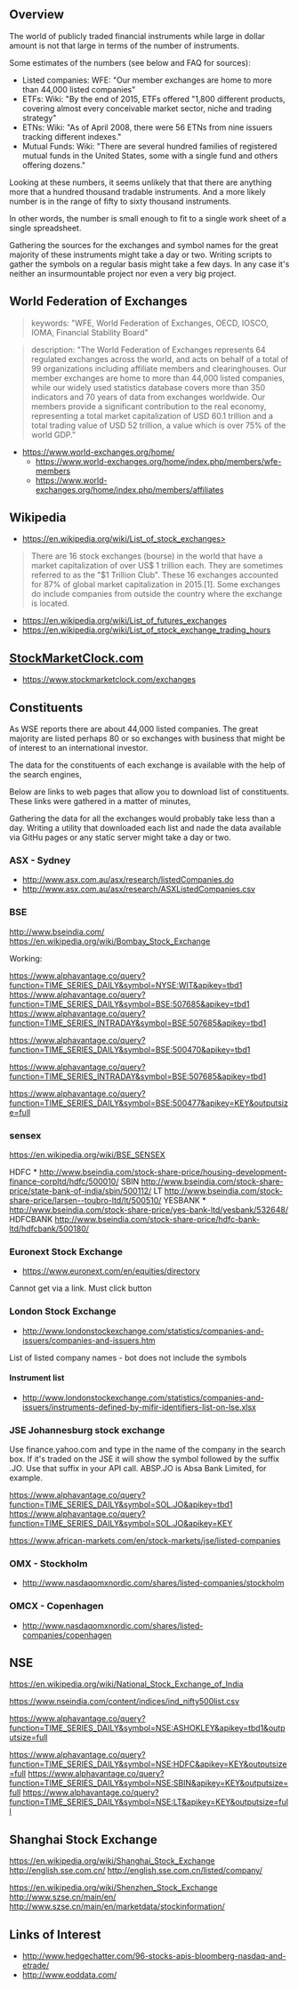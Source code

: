 

## Overview

The world of publicly traded financial instruments while large in dollar amount is not that large in terms of the number of instruments.

Some estimates of the numbers (see below and FAQ for sources):

* Listed companies: WFE: "Our member exchanges are home to more than 44,000 listed companies"
* ETFs: Wiki: "By the end of 2015, ETFs offered "1,800 different products, covering almost every conceivable market sector, niche and trading strategy"
* ETNs: Wiki: "As of April 2008, there were 56 ETNs from nine issuers tracking different indexes."
* Mutual Funds: Wiki: "There are several hundred families of registered mutual funds in the United States, some with a single fund and others offering dozens."

Looking at these numbers, it seems unlikely that that there are anything more that a hundred thousand tradable instruments. And a more likely number is in the range of fifty to sixty thousand instruments.

In other words, the number is small enough to fit to a single work sheet of a single spreadsheet.

Gathering the sources for the exchanges and symbol names for the great majority of these instruments might take a day or two. Writing scripts to gather the symbols on a regular basis might take a few days. In any case it's neither an insurmountable project nor even a very big project.


## World Federation of Exchanges

> keywords: "WFE, World Federation of Exchanges, OECD, IOSCO, IOMA, Financial Stability Board"

> description: "The World Federation of Exchanges represents 64 regulated exchanges across the world, and acts on behalf of a total of 99 organizations including affiliate members and clearinghouses. Our member exchanges are home to more than 44,000 listed companies, while our widely used statistics database covers more than 350 indicators and 70 years of data from exchanges worldwide. Our members provide a significant contribution to the real economy, representing a total market capitalization of USD 60.1 trillion and a total trading value of USD 52 trillion, a value which is over 75% of the world GDP."

* <https://www.world-exchanges.org/home/>
	* <https://www.world-exchanges.org/home/index.php/members/wfe-members>
	* <https://www.world-exchanges.org/home/index.php/members/affiliates>

## Wikipedia

* https://en.wikipedia.org/wiki/List_of_stock_exchanges>

> There are 16 stock exchanges (bourse) in the world that have a market capitalization of over US$ 1 trillion each. They are sometimes referred to as the "$1 Trillion Club". These 16 exchanges accounted for 87% of global market capitalization in 2015.[1]. Some exchanges do include companies from outside the country where the exchange is located.

* <https://en.wikipedia.org/wiki/List_of_futures_exchanges>
* <https://en.wikipedia.org/wiki/List_of_stock_exchange_trading_hours>

## [StockMarketClock.com]( https://www.stockmarketclock.com/ )

* <https://www.stockmarketclock.com/exchanges>

## Constituents

As WSE reports there are about 44,000 listed companies. The great majority are listed perhaps 80 or so exchanges with business that might be of interest to an international investor.

The data for the constituents of each exchange is available with the help of the search engines,

Below are links to web pages that allow you to download list of constituents. These links were gathered in a matter of minutes,

Gathering the data for all the exchanges would probably take less than a day. Writing a utility that downloaded each list and nade the data available via GitHu pages or any static server might take a day or two.



### ASX - Sydney

* <http://www.asx.com.au/asx/research/listedCompanies.do>
* <http://www.asx.com.au/asx/research/ASXListedCompanies.csv>

### BSE

<http://www.bseindia.com/>
https://en.wikipedia.org/wiki/Bombay_Stock_Exchange


Working:

https://www.alphavantage.co/query?function=TIME_SERIES_DAILY&symbol=NYSE:WIT&apikey=tbd1
https://www.alphavantage.co/query?function=TIME_SERIES_DAILY&symbol=BSE:507685&apikey=tbd1
https://www.alphavantage.co/query?function=TIME_SERIES_INTRADAY&symbol=BSE:507685&apikey=tbd1

https://www.alphavantage.co/query?function=TIME_SERIES_DAILY&symbol=BSE:500470&apikey=tbd1

https://www.alphavantage.co/query?function=TIME_SERIES_INTRADAY&symbol=BSE:507685&apikey=tbd1

 https://www.alphavantage.co/query?function=TIME_SERIES_DAILY&symbol=BSE:500477&apikey=KEY&outputsize=full


### sensex
https://en.wikipedia.org/wiki/BSE_SENSEX

HDFC *
http://www.bseindia.com/stock-share-price/housing-development-finance-corpltd/hdfc/500010/
SBIN
http://www.bseindia.com/stock-share-price/state-bank-of-india/sbin/500112/
LT
http://www.bseindia.com/stock-share-price/larsen--toubro-ltd/lt/500510/
YESBANK *
http://www.bseindia.com/stock-share-price/yes-bank-ltd/yesbank/532648/
HDFCBANK
http://www.bseindia.com/stock-share-price/hdfc-bank-ltd/hdfcbank/500180/


### Euronext Stock Exchange

* <https://www.euronext.com/en/equities/directory>

Cannot get via a link. Must click button

### London Stock Exchange

* <http://www.londonstockexchange.com/statistics/companies-and-issuers/companies-and-issuers.htm>

List of listed company names - bot does not include the symbols

#### Instrument list
* <http://www.londonstockexchange.com/statistics/companies-and-issuers/instruments-defined-by-mifir-identifiers-list-on-lse.xlsx>

### JSE Johannesburg stock exchange

Use finance.yahoo.com and type in the name of the company in the search box. If it's traded on the JSE it will show the symbol followed by the suffix .JO. Use that suffix in your API call.  ABSP.JO is Absa Bank Limited, for example.

https://www.alphavantage.co/query?function=TIME_SERIES_DAILY&symbol=SOL.JO&apikey=tbd1
https://www.alphavantage.co/query?function=TIME_SERIES_DAILY&symbol=SOL.JO&apikey=KEY

https://www.african-markets.com/en/stock-markets/jse/listed-companies

### OMX - Stockholm

* <http://www.nasdaqomxnordic.com/shares/listed-companies/stockholm>

### OMCX - Copenhagen

* <http://www.nasdaqomxnordic.com/shares/listed-companies/copenhagen>

## NSE
https://en.wikipedia.org/wiki/National_Stock_Exchange_of_India


https://www.nseindia.com/content/indices/ind_nifty500list.csv


  https://www.alphavantage.co/query?function=TIME_SERIES_DAILY&symbol=NSE:ASHOKLEY&apikey=tbd1&outputsize=full

https://www.alphavantage.co/query?function=TIME_SERIES_DAILY&symbol=NSE:HDFC&apikey=KEY&outputsize=full
https://www.alphavantage.co/query?function=TIME_SERIES_DAILY&symbol=NSE:SBIN&apikey=KEY&outputsize=full
https://www.alphavantage.co/query?function=TIME_SERIES_DAILY&symbol=NSE:LT&apikey=KEY&outputsize=full



## Shanghai Stock Exchange

https://en.wikipedia.org/wiki/Shanghai_Stock_Exchange
http://english.sse.com.cn/
http://english.sse.com.cn/listed/company/


https://en.wikipedia.org/wiki/Shenzhen_Stock_Exchange
http://www.szse.cn/main/en/
http://www.szse.cn/main/en/marketdata/stockinformation/

## Links of Interest

* <http://www.hedgechatter.com/96-stocks-apis-bloomberg-nasdaq-and-etrade/>
* <http://www.eoddata.com/>